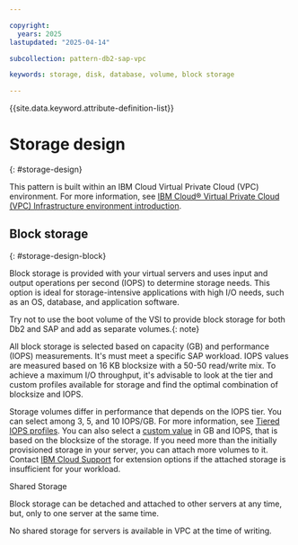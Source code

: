 ```yaml
---

copyright:
  years: 2025
lastupdated: "2025-04-14"

subcollection: pattern-db2-sap-vpc

keywords: storage, disk, database, volume, block storage

---
```


{{site.data.keyword.attribute-definition-list}}

# Storage design
{: #storage-design}

This pattern is built within an IBM Cloud Virtual Private Cloud (VPC) environment. For more information, see [IBM Cloud® Virtual Private Cloud (VPC) Infrastructure environment introduction](/docs/sap?topic=sap-vpc-env-introduction).

## Block storage 
{: #storage-design-block}

Block storage is provided with your virtual servers and uses input and output operations per second (IOPS) to determine storage needs. This option is ideal for storage-intensive applications with high I/O needs, such as an OS, database, and application software. 

Try not to use the boot volume of the VSI to provide block storage for both Db2 and SAP and add as separate volumes.{: note}

All block storage is selected based on capacity (GB) and performance (IOPS) measurements. It's must meet a specific SAP workload. IOPS values are measured based on 16 KB blocksize with a 50-50 read/write mix. To achieve a maximum I/O throughput, it's advisable to look at the tier and custom profiles available for storage and find the optimal combination of blocksize and IOPS.

Storage volumes differ in performance that depends on the IOPS tier. You can select among 3, 5, and 10 IOPS/GB. For more information, see [Tiered IOPS profiles](/docs/vpc?topic=vpc-block-storage-profiles&interface=ui#tiers). You can also select a [custom value](/docs/vpc?topic=vpc-block-storage-profiles&interface=ui#custom) in GB and IOPS, that is based on the blocksize of the storage. If you need more than the initially provisioned storage in your server, you can attach more volumes to it. Contact [IBM Cloud Support](/docs/account?topic=account-using-avatar#getting-support) for extension options if the attached storage is insufficient for your workload.

Shared Storage

Block storage can be detached and attached to other servers at any time, but, only to one server at the same time.

No shared storage for servers is available in VPC at the time of writing.
